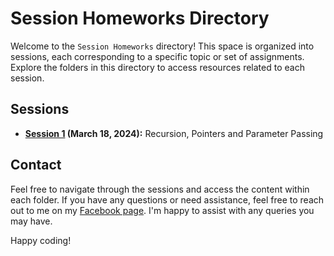 # Session Homeworks Directory

Welcome to the `Session Homeworks` directory! This space is organized into sessions, each corresponding to a specific topic or set of assignments. Explore the folders in this directory to access resources related to each session.

## Sessions

- **[Session 1](https://github.com/Yves242/ptm-for-jmconde1/tree/main/homework/Session%201%3A%20Recursion%2C%20Pointers%20and%20Parameter%20Passing) (March 18, 2024):** Recursion, Pointers and Parameter Passing

## Contact

Feel free to navigate through the sessions and access the content within each folder. If you have any questions or need assistance, feel free to reach out to me on my [Facebook page](https://www.facebook.com/yvesbaltazar). I'm happy to assist with any queries you may have. 

Happy coding!
